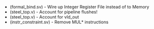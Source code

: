 - (formal_bind.sv) - Wire up Integer Register File instead of to Memory
- (steel_top.v) - Account for pipeline flushes!
- (steel_top.v) - Account for vld_out
- (instr_constraint.sv) - Remove MUL\* instructions
